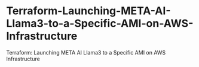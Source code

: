 # Terraform-Launching-META-AI-Llama3-to-a-Specific-AMI-on-AWS-Infrastructure
Terraform: Launching META AI Llama3 to a Specific AMI on AWS Infrastructure
